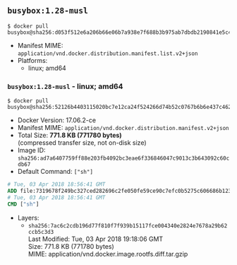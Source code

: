 ## `busybox:1.28-musl`

```console
$ docker pull busybox@sha256:d053f512e6a206b66e06b7a938e7f688b3b975ab7dbdb2190841e5c4beaa2b90
```

-	Manifest MIME: `application/vnd.docker.distribution.manifest.list.v2+json`
-	Platforms:
	-	linux; amd64

### `busybox:1.28-musl` - linux; amd64

```console
$ docker pull busybox@sha256:52126b4403115020bc7e12ca24f524266d74b52c0767b6b6e437c462819d2822
```

-	Docker Version: 17.06.2-ce
-	Manifest MIME: `application/vnd.docker.distribution.manifest.v2+json`
-	Total Size: **771.8 KB (771780 bytes)**  
	(compressed transfer size, not on-disk size)
-	Image ID: `sha256:ad7a6407759ff88e203fb4092bc3eae6f336846047c9013c3b643092c60cdb67`
-	Default Command: `["sh"]`

```dockerfile
# Tue, 03 Apr 2018 18:56:41 GMT
ADD file:7319678f249bc327ced282696c2fe050fe59ce90c7efc0b5275c606686b12334 in / 
# Tue, 03 Apr 2018 18:56:41 GMT
CMD ["sh"]
```

-	Layers:
	-	`sha256:7ac6c2cdb196d77f810f7f939b15117fce004340e2824e7678a29b62ccb5c3d3`  
		Last Modified: Tue, 03 Apr 2018 19:18:06 GMT  
		Size: 771.8 KB (771780 bytes)  
		MIME: application/vnd.docker.image.rootfs.diff.tar.gzip
